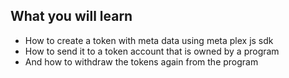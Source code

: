 ## What you will learn

- How to create a token with meta data using meta plex js sdk
- How to send it to a token account that is owned by a program
- And how to withdraw the tokens again from the program
